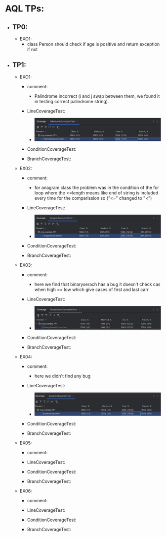 # AQL TPs:
- ## TP0:
    - EXO1: 
        - class Person should check if age is positive and return exception if not
- ## TP1:
    - EXO1:
        - comment:
          - Palindrome incorrect (i and j swap between them, we found it in testing correct palindrome string).
        - LineCoverageTest:
            - ![Screenshot from 2025-04-13 18-35-43.png](images/Screenshot%20from%202025-04-13%2018-35-43.png)
        - ConditionCoverageTest:
        
        - BranchCoverageTest:
      
    - EX02:
      - comment:
        - for anagram class the problem was in the condition of the for loop where the <=length means like end of string is included every time for the comparission so ("<=" changed to  "<")
      - LineCoverageTest:
        - ![Screenshot from 2025-04-13 22-16-35.png](images/Screenshot%20from%202025-04-13%2022-16-35.png)
      - ConditionCoverageTest:
      
      - BranchCoverageTest:
      
    - EX03:
        - comment:
            - here we find that binaryserach has a bug it doesn't check cas when high == low which give cases of first and last carr 
        - LineCoverageTest:
          - ![Screenshot from 2025-04-13 22-47-22.png](images/Screenshot%20from%202025-04-13%2022-47-22.png)
      
        - ConditionCoverageTest:
      
        - BranchCoverageTest:
      
    - EX04:
        - comment:
          - here we didn't find any bug
        - LineCoverageTest:
            - ![Screenshot from 2025-04-14 04-35-18.png](images/Screenshot%20from%202025-04-14%2004-35-18.png)
        - ConditionCoverageTest:
      
        - BranchCoverageTest:
      
    - EX05:
        - comment:
      
        - LineCoverageTest:
      
        - ConditionCoverageTest:
      
        - BranchCoverageTest:
  
  - EX06:
      - comment:
    
      - LineCoverageTest:
    
      - ConditionCoverageTest:
    
      - BranchCoverageTest:
    

